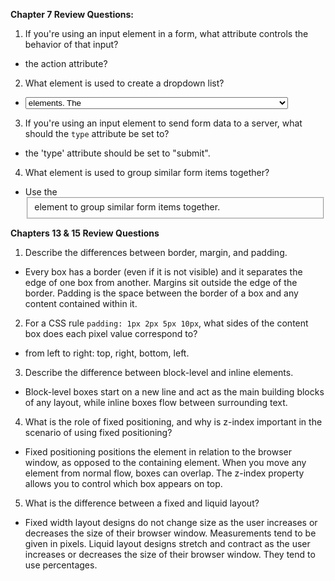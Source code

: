 **Chapter 7 Review Questions:**

1.  If you're using an input element in a form, what attribute controls the behavior of that input?
- the action attribute?

2.  What element is used to create a dropdown list?
- <select> is used to create a dropdown list. It contains two or more <option> elements. The <option> element is used to specify the options that the user can select from.

3.  If you're using an input element to send form data to a server, what should the `type` attribute be set to?
- the 'type' attribute should be set to "submit".

4.  What element is used to group similar form items together?
- Use the <fieldset> element to group similar form items together.

**Chapters 13 & 15 Review Questions**

1.  Describe the differences between border, margin, and padding.
- Every box has a border (even if it is not visible) and it separates the edge of one box from another. Margins sit outside the edge of the border. Padding is the space between the border of a box and any content contained within it.

2.  For a CSS rule `padding: 1px 2px 5px 10px`, what sides of the content box does each pixel value correspond to?
- from left to right: top, right, bottom, left.

3.  Describe the difference between block-level and inline elements.
- Block-level boxes start on a new line and act as the main building blocks of any layout, while inline boxes flow between surrounding text.

4.  What is the role of fixed positioning, and why is z-index important in the scenario of using fixed positioning?
- Fixed positioning positions the element in relation to the browser window, as opposed to the containing element. When you move any element from normal flow, boxes can overlap. The z-index property allows you to control which box appears on top.

5.  What is the difference between a fixed and liquid layout?
- Fixed width layout designs do not change size as the user increases or decreases the size of their browser window. Measurements tend to be given in pixels. Liquid layout designs stretch and contract as the user increases or decreases the size of their browser window. They tend to use percentages.

